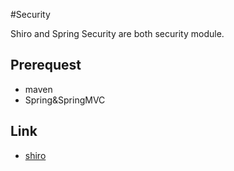 #Security

Shiro and Spring Security are both security module.

## Prerequest

* maven
* Spring&SpringMVC

## Link

* [shiro](shiro.md)
